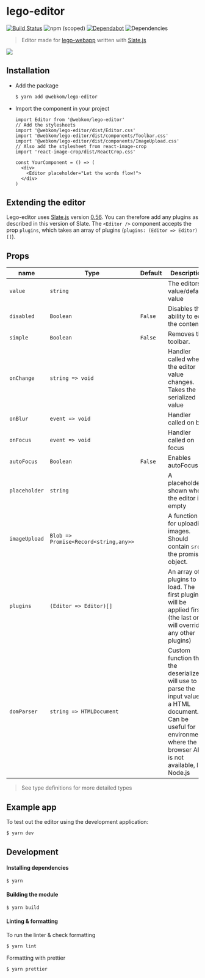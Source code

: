 # lego-editor

[![Build Status](https://ci.webkom.dev/api/badges/webkom/lego-editor/status.svg)](https://ci.webkom.dev/webkom/lego-editor) ![npm (scoped)](https://img.shields.io/npm/v/@webkom/lego-editor?style=flat-square) [![Dependabot](https://badgen.net/dependabot/webkom/lego-editor/?icon=dependabot)](https://github.com/webkom/lego-editor/pulls?q=is%3Aopen+is%3Apr+label%3Adependencies) ![Dependencies](https://badgen.net/david/dep/webkom/lego-editor/)

> Editor made for [lego-webapp](https://github.com/webkom/lego-webapp) written with [Slate.js](https://docs.slatejs.org)

<img src="https://i.imgur.com/6zIQhYm.png" />

## Installation

- Add the package
  ```sh
  $ yarn add @webkom/lego-editor
  ```
- Import the component in your project

  ```JSX
  import Editor from '@webkom/lego-editor'
  // Add the stylesheets
  import '@webkom/lego-editor/dist/Editor.css'
  import '@webkom/lego-editor/dist/components/Toolbar.css'
  import '@webkom/lego-editor/dist/components/ImageUpload.css'
  // Also add the stylesheet from react-image-crop
  import 'react-image-crop/dist/ReactCrop.css'

  const YourComponent = () => (
    <div>
      <Editor placeholder="Let the words flow!">
    </div>
  )
  ```

## Extending the editor

Lego-editor uses [Slate.js](https://github.com/ianstormtaylor/slate) version [0.56](https://docs.slatejs.org/general/changelog#0-56-0-december-17-2019). You can therefore add any plugins as described in this version of Slate.
The `<Editor />` component accepts the prop `plugins`, which takes an array of plugins
(`plugins: (Editor => Editor)[]`).

## Props

| name          | Type                                  | Default | Description                                                                                                                                                                     |
| ------------- | ------------------------------------- | ------- | ------------------------------------------------------------------------------------------------------------------------------------------------------------------------------- |
| `value`       | `string`                              |         | The editors value/default value                                                                                                                                                 |
| `disabled`    | `Boolean`                             | `False` | Disables the ability to edit the content                                                                                                                                        |
| `simple`      | `Boolean`                             | `False` | Removes the toolbar.                                                                                                                                                            |
| `onChange`    | `string => void`                      |         | Handler called when the editor value changes. Takes the serialized value                                                                                                        |
| `onBlur`      | `event => void`                       |         | Handler called on blur                                                                                                                                                          |
| `onFocus`     | `event => void`                       |         | Handler called on focus                                                                                                                                                         |
| `autoFocus`   | `Boolean`                             | `False` | Enables autoFocus                                                                                                                                                               |
| `placeholder` | `string`                              |         | A placeholder shown when the editor is empty                                                                                                                                    |
| `imageUpload` | `Blob => Promise<Record<string,any>>` |         | A function for uploading images. Should contain `src` in the promise object.                                                                                                    |
| `plugins`     | `(Editor => Editor)[]`                |         | An array of plugins to load. The first plugin will be applied first (the last one will override any other plugins)                                                              |
| `domParser`   | `string => HTMLDocument`              |         | Custom function that the deserializer will use to parse the input value to a HTML document. Can be useful for environments where the browser API is not available, like Node.js |

> See type definitions for more detailed types

## Example app

To test out the editor using the development application:

```sh
$ yarn dev
```

## Development

#### Installing dependencies

```sh
$ yarn
```

#### Building the module

```sh
$ yarn build
```

#### Linting & formatting

To run the linter & check formatting

```sh
$ yarn lint
```

Formatting with prettier

```sh
$ yarn prettier
```
